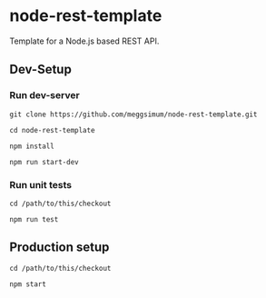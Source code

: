 # node-rest-template

Template for a Node.js based REST API.

## Dev-Setup

### Run dev-server

```
git clone https://github.com/meggsimum/node-rest-template.git

cd node-rest-template

npm install

npm run start-dev
```

### Run unit tests

```
cd /path/to/this/checkout

npm run test
```

## Production setup

```
cd /path/to/this/checkout

npm start
```

